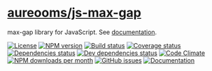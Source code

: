 [aureooms/js-max-gap](https://make-github-pseudonymous-again.github.io/js-max-gap)
==

max-gap library for JavaScript. See [documentation](https://make-github-pseudonymous-again.github.io/js-max-gap/index.html).

[![License](https://img.shields.io/github/license/aureooms/js-max-gap.svg?style=flat)](https://raw.githubusercontent.com/aureooms/js-max-gap/master/LICENSE)
[![NPM version](https://img.shields.io/npm/v/@aureooms/js-max-gap.svg?style=flat)](https://www.npmjs.org/package/@aureooms/js-max-gap)
[![Build status](https://img.shields.io/travis/aureooms/js-max-gap.svg?style=flat)](https://travis-ci.org/aureooms/js-max-gap)
[![Coverage status](https://img.shields.io/coveralls/aureooms/js-max-gap.svg?style=flat)](https://coveralls.io/r/aureooms/js-max-gap)
[![Dependencies status](https://img.shields.io/david/aureooms/js-max-gap.svg?style=flat)](https://david-dm.org/aureooms/js-max-gap#info=dependencies)
[![Dev dependencies status](https://img.shields.io/david/dev/aureooms/js-max-gap.svg?style=flat)](https://david-dm.org/aureooms/js-max-gap#info=devDependencies)
[![Code Climate](https://img.shields.io/codeclimate/github/aureooms/js-max-gap.svg?style=flat)](https://codeclimate.com/github/aureooms/js-max-gap)
[![NPM downloads per month](https://img.shields.io/npm/dm/@aureooms/js-max-gap.svg?style=flat)](https://www.npmjs.org/package/@aureooms/js-max-gap)
[![GitHub issues](https://img.shields.io/github/issues/aureooms/js-max-gap.svg?style=flat)](https://github.com/aureooms/js-max-gap/issues)
[![Documentation](https://make-github-pseudonymous-again.github.io/js-max-gap/badge.svg)](https://make-github-pseudonymous-again.github.io/js-max-gap/source.html)
